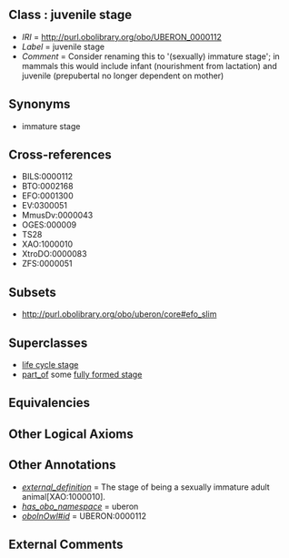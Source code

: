 
## Class : juvenile stage

 * *IRI* = http://purl.obolibrary.org/obo/UBERON_0000112
 * *Label* = juvenile stage
 * *Comment* = Consider renaming this to '(sexually) immature stage'; in mammals this would include infant (nourishment from lactation) and juvenile (prepubertal no longer dependent on mother)

## Synonyms

 * immature stage

## Cross-references

 * BILS:0000112
 * BTO:0002168
 * EFO:0001300
 * EV:0300051
 * MmusDv:0000043
 * OGES:000009
 * TS28
 * XAO:1000010
 * XtroDO:0000083
 * ZFS:0000051

## Subsets

 * http://purl.obolibrary.org/obo/uberon/core#efo_slim

## Superclasses

 * [life cycle stage](../../UBERON/05/UBERON_0000105.md)
 * [part_of](../../BFO/50/BFO_0000050.md) some [fully formed stage](../../UBERON/66/UBERON_0000066.md)

## Equivalencies


## Other Logical Axioms


## Other Annotations

 * *[external_definition](../../UBPROP/01/UBPROP_0000001.md)* = The stage of being a sexually immature adult animal[XAO:1000010].
 * *[has_obo_namespace](../../ce/oboInOwl#hasOBONamespace.md)* = uberon
 * *[oboInOwl#id](../../id/oboInOwl#id.md)* = UBERON:0000112

## External Comments

